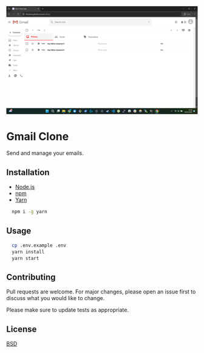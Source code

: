 <img src="https://github.com/kkamara/useful/blob/main/gmail-clone.png?raw=true" alt="gmail-clone.png" width=""/>

# Gmail Clone
Send and manage your emails.

## Installation

* [Node.js](https://nodejs.org/en/) 
* [npm](https://www.npmjs.com/get-npm) 
* [Yarn](https://www.yarnpkg.com)

```bash
  npm i -g yarn
```

## Usage

```bash
  cp .env.example .env
  yarn install
  yarn start
```

## Contributing
Pull requests are welcome. For major changes, please open an issue first to discuss what you would like to change.

Please make sure to update tests as appropriate.

## License
[BSD](https://opensource.org/licenses/BSD-3-Clause)

